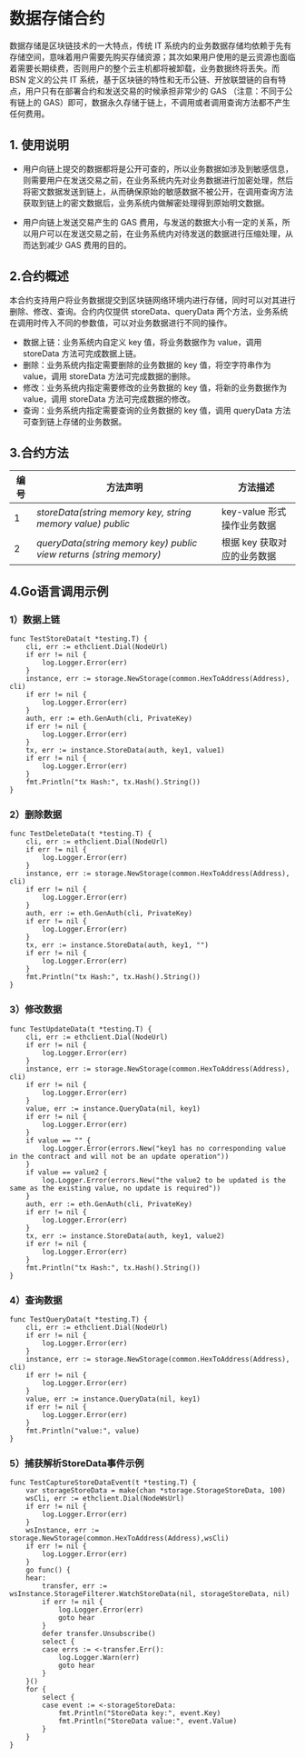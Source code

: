 # 数据存储合约

数据存储是区块链技术的一大特点，传统 IT 系统内的业务数据存储均依赖于先有存储空间，意味着用户需要先购买存储资源；其次如果用户使用的是云资源也面临着需要长期续费，否则用户的整个云主机都将被卸载，业务数据终将丢失。而 BSN 定义的公共 IT 系统，基于区块链的特性和无币公链、开放联盟链的自有特点，用户只有在部署合约和发送交易的时候承担非常少的 GAS （注意：不同于公有链上的 GAS）即可，数据永久存储于链上，不调用或者调用查询方法都不产生任何费用。

## 1. 使用说明 
* 用户向链上提交的数据都将是公开可查的，所以业务数据如涉及到敏感信息，则需要用户在发送交易之前，在业务系统内先对业务数据进行加密处理，然后将密文数据发送到链上，从而确保原始的敏感数据不被公开，在调用查询方法获取到链上的密文数据后，业务系统内做解密处理得到原始明文数据。

* 用户向链上发送交易产生的 GAS 费用，与发送的数据大小有一定的关系，所以用户可以在发送交易之前，在业务系统内对待发送的数据进行压缩处理，从而达到减少 GAS 费用的目的。

## 2.合约概述
本合约支持用户将业务数据提交到区块链网络环境内进行存储，同时可以对其进行删除、修改、查询。合约内仅提供 storeData、queryData 两个方法，业务系统在调用时传入不同的参数值，可以对业务数据进行不同的操作。

* 数据上链：业务系统内自定义 key 值，将业务数据作为 value，调用 storeData 方法可完成数据上链。
* 删除：业务系统内指定需要删除的业务数据的 key 值，将空字符串作为 value，调用 storeData 方法可完成数据的删除。
* 修改：业务系统内指定需要修改的业务数据的 key 值，将新的业务数据作为 value，调用 storeData 方法可完成数据的修改。
* 查询：业务系统内指定需要查询的业务数据的 key 值，调用 queryData 方法可查到链上存储的业务数据。

## 3.合约方法

编号  |  方法声明   |  方法描述 
----|----|----
1 | *storeData(string memory key, string memory value) public* |      key-value 形式操作业务数据              
2 | *queryData(string memory key) public view returns (string memory)* |      根据 key 获取对应的业务数据     


## 4.Go语言调用示例

### 1）数据上链
```
func TestStoreData(t *testing.T) {
    cli, err := ethclient.Dial(NodeUrl)
    if err != nil {
        log.Logger.Error(err)
    }
    instance, err := storage.NewStorage(common.HexToAddress(Address), cli)
    if err != nil {
        log.Logger.Error(err)
    }
    auth, err := eth.GenAuth(cli, PrivateKey)
    if err != nil {
        log.Logger.Error(err)
    }
    tx, err := instance.StoreData(auth, key1, value1)
    if err != nil {
        log.Logger.Error(err)
    }
    fmt.Println("tx Hash:", tx.Hash().String())
}
```

### 2）删除数据

```
func TestDeleteData(t *testing.T) {
    cli, err := ethclient.Dial(NodeUrl)
    if err != nil {
        log.Logger.Error(err)
    }
    instance, err := storage.NewStorage(common.HexToAddress(Address), cli)
    if err != nil {
        log.Logger.Error(err)
    }
    auth, err := eth.GenAuth(cli, PrivateKey)
    if err != nil {
        log.Logger.Error(err)
    }
    tx, err := instance.StoreData(auth, key1, "")
    if err != nil {
        log.Logger.Error(err)
    }
    fmt.Println("tx Hash:", tx.Hash().String())
}
```

### 3）修改数据

```
func TestUpdateData(t *testing.T) {
    cli, err := ethclient.Dial(NodeUrl)
    if err != nil {
        log.Logger.Error(err)
    }
    instance, err := storage.NewStorage(common.HexToAddress(Address), cli)
    if err != nil {
        log.Logger.Error(err)
    }
	value, err := instance.QueryData(nil, key1)
    if err != nil {
        log.Logger.Error(err)
    }
	if value == "" {
		log.Logger.Error(errors.New("key1 has no corresponding value in the contract and will not be an update operation"))
	}
	if value == value2 {
		log.Logger.Error(errors.New("the value2 to be updated is the same as the existing value, no update is required"))
	}
    auth, err := eth.GenAuth(cli, PrivateKey)
    if err != nil {
        log.Logger.Error(err)
    }
    tx, err := instance.StoreData(auth, key1, value2)
    if err != nil {
        log.Logger.Error(err)
    }
    fmt.Println("tx Hash:", tx.Hash().String())
}
```

### 4）查询数据
```
func TestQueryData(t *testing.T) {
    cli, err := ethclient.Dial(NodeUrl)
    if err != nil {
        log.Logger.Error(err)
    }
    instance, err := storage.NewStorage(common.HexToAddress(Address), cli)
    if err != nil {
        log.Logger.Error(err)
    }
    value, err := instance.QueryData(nil, key1)
    if err != nil {
        log.Logger.Error(err)
    }
    fmt.Println("value:", value)
}
```

### 5）捕获解析StoreData事件示例
```
func TestCaptureStoreDataEvent(t *testing.T) {
	var storageStoreData = make(chan *storage.StorageStoreData, 100)
	wsCli, err := ethclient.Dial(NodeWsUrl)
    if err != nil {
        log.Logger.Error(err)
    }
	wsInstance, err := storage.NewStorage(common.HexToAddress(Address),wsCli)
	if err != nil {
		log.Logger.Error(err)
	}
	go func() {
	hear:
		transfer, err := wsInstance.StorageFilterer.WatchStoreData(nil, storageStoreData, nil)
		if err != nil {
			log.Logger.Error(err)
			goto hear
		}
		defer transfer.Unsubscribe()
		select {
		case errs := <-transfer.Err():
			log.Logger.Warn(err)
			goto hear
		}
	}()
	for {
		select {
		case event := <-storageStoreData:
			fmt.Println("StoreData key:", event.Key)
			fmt.Println("StoreData value:", event.Value)
		}
	}
}
```

